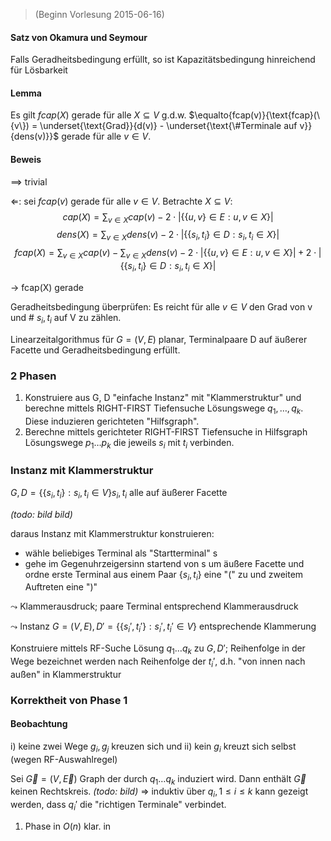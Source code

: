 > (Beginn Vorlesung 2015-06-16)

#### Satz von Okamura und Seymour

Falls Geradheitsbedingung erfüllt, so ist Kapazitätsbedingung hinreichend für Lösbarkeit

#### Lemma

Es gilt $fcap(X)$ gerade für alle $X\subseteq V$ g.d.w. $\equalto{fcap(v)}{\text{fcap}(\{v\}) = \underset{\text{Grad}}{d(v)} - \underset{\text{\#Terminale auf v}}{dens(v)}}$ gerade für alle $v\in V$.


#### Beweis

$\implies$ trivial

⇐: sei $fcap(v)$ gerade für alle $v\in V$. Betrachte $X\subseteq V$:
$$cap(X) = \sum_{v\in X} cap(v) - 2\cdot |\{\{u,v\}\in E: u,v\in X\}|$$
$$dens(X) = \sum_{v\in X} dens(v) - 2 \cdot |\{\{s_i,t_i\}\in D: s_i,t_i \in X\}|$$
$$fcap(X) = \sum_{v\in X} cap(v) - \sum_{v\in X} dens(v) - 2\cdot |\{\{u,v\} \in E: u,v \in X\}| + 2\cdot |\{\{s_i,t_i\} \in D: s_i, t_i \in X\}|$$

-> fcap(X) gerade

Geradheitsbedingung überprüfen: Es reicht für alle $v\in V$ den Grad von v und \# $s_i,t_i$ auf V zu zählen.

Linearzeitalgorithmus für $G=(V,E)$ planar, Terminalpaare D auf äußerer Facette und Geradheitsbedingung erfüllt.

### 2 Phasen

1. Konstruiere aus G, D "einfache Instanz" mit "Klammerstruktur" und berechne mittels RIGHT-FIRST Tiefensuche Lösungswege $q_1,\dots,q_k$. Diese induzieren gerichteten "Hilfsgraph".
2. Berechne mittels gerichteter RIGHT-FIRST Tiefensuche in Hilfsgraph Lösungswege $p_1 \dots p_k$ die jeweils $s_i$ mit $t_i$ verbinden.

### Instanz mit Klammerstruktur

$G,D = \{\{s_i,t_i\}:s_i,t_i\in V\} s_i,t_i$ alle auf äußerer Facette

*(todo: bild bild)*

daraus Instanz mit Klammerstruktur konstruieren:

- wähle beliebiges Terminal als "Startterminal" s
- gehe im Gegenuhrzeigersinn startend von s um äußere Facette und ordne erste Terminal aus einem Paar $\{s_i,t_i\}$ eine "(" zu und zweitem Auftreten eine ")"

$\leadsto$ Klammerausdruck; paare Terminal entsprechend Klammerausdruck

$\leadsto$ Instanz $G=(V,E), D'=\{\{s_i',t_i'\}:s_i',t_i'\in V\}$ entsprechende Klammerung

Konstruiere mittels RF-Suche Lösung $q_1\dots q_k$ zu $G,D'$; Reihenfolge in der Wege bezeichnet werden nach Reihenfolge der $t_i'$, d.h. "von innen nach außen" in Klammerstruktur

### Korrektheit von Phase 1

#### Beobachtung

i) keine zwei Wege $g_i,g_j$ kreuzen sich und 
ii) kein $g_i$ kreuzt sich selbst (wegen RF-Auswahlregel)

Sei $\vec{G}=(V,\vec{E})$ Graph der durch $q_1\dots q_k$ induziert wird. Dann enthält $\vec G$ keinen Rechtskreis.
*(todo: bild)*
=> induktiv über $q_i, 1\leq i \leq k$ kann gezeigt werden, dass $q_i'$ die "richtigen Terminale" verbindet.

1. Phase in $O(n)$ klar. in 
